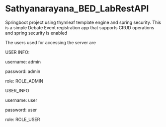# Sathyanarayana_BED_LabRestAPI
Springboot project using thymleaf template engine and spring security. This is a simple Debate Event registration app that supports CRUD operations and spring security is enabled

The users used for accessing the server are

USER INFO:

username: admin

password: admin

role: ROLE_ADMIN

USER_INFO

username: user

password: user

role: ROLE_USER
